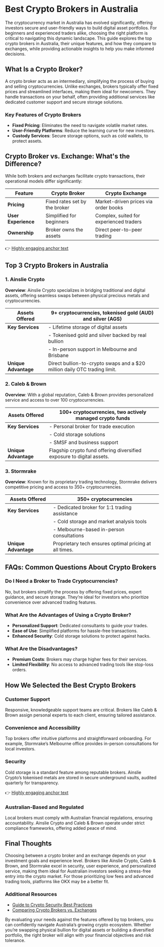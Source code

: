 # Best Crypto Brokers in Australia  

The cryptocurrency market in Australia has evolved significantly, offering investors secure and user-friendly ways to build digital asset portfolios. For beginners and experienced traders alike, choosing the right platform is critical to navigating this dynamic landscape. This guide explores the top crypto brokers in Australia, their unique features, and how they compare to exchanges, while providing actionable insights to help you make informed decisions.  

## What Is a Crypto Broker?  

A crypto broker acts as an intermediary, simplifying the process of buying and selling cryptocurrencies. Unlike exchanges, brokers typically offer fixed prices and streamlined interfaces, making them ideal for newcomers. They handle transactions on your behalf, often providing additional services like dedicated customer support and secure storage solutions.  

### Key Features of Crypto Brokers  
- **Fixed Pricing**: Eliminates the need to navigate volatile market rates.  
- **User-Friendly Platforms**: Reduce the learning curve for new investors.  
- **Custody Services**: Secure storage options, such as cold wallets, to protect assets.  

## Crypto Broker vs. Exchange: What's the Difference?  

While both brokers and exchanges facilitate crypto transactions, their operational models differ significantly:  

| Feature                | Crypto Broker                          | Crypto Exchange                        |  
|------------------------|----------------------------------------|----------------------------------------|  
| **Pricing**            | Fixed rates set by the broker          | Market-driven prices via order books   |  
| **User Experience**    | Simplified for beginners               | Complex, suited for experienced traders|  
| **Ownership**          | Broker owns the assets                 | Direct peer-to-peer trading            |  

👉 [Highly engaging anchor text](https://bit.ly/okx-bonus)  

## Top 3 Crypto Brokers in Australia  

### 1. Ainslie Crypto  
**Overview**: Ainslie Crypto specializes in bridging traditional and digital assets, offering seamless swaps between physical precious metals and cryptocurrencies.  

| Assets Offered       | 9+ cryptocurrencies, tokenised gold (AUD) and silver (AGS) |  
|----------------------|-------------------------------------------------------------|  
| **Key Services**     | - Lifetime storage of digital assets                        |  
|                      | - Tokenised gold and silver backed by real bullion          |  
|                      | - In-person support in Melbourne and Brisbane               |  
| **Unique Advantage** | Direct bullion-to-crypto swaps and a $20 million daily OTC trading limit. |  

### 2. Caleb & Brown  
**Overview**: With a global reputation, Caleb & Brown provides personalized service and access to over 100 cryptocurrencies.  

| Assets Offered       | 100+ cryptocurrencies, two actively managed crypto funds |  
|----------------------|----------------------------------------------------------|  
| **Key Services**     | - Personal broker for trade execution                    |  
|                      | - Cold storage solutions                                 |  
|                      | - SMSF and business support                              |  
| **Unique Advantage** | Flagship crypto fund offering diversified exposure to digital assets. |  

### 3. Stormrake  
**Overview**: Known for its proprietary trading technology, Stormrake delivers competitive pricing and access to 350+ cryptocurrencies.  

| Assets Offered       | 350+ cryptocurrencies                                    |  
|----------------------|-----------------------------------------------------------|  
| **Key Services**     | - Dedicated broker for 1:1 trading assistance              |  
|                      | - Cold storage and market analysis tools                   |  
|                      | - Melbourne-based in-person consultations                  |  
| **Unique Advantage** | Proprietary tech ensures optimal pricing at all times.    |  

## FAQs: Common Questions About Crypto Brokers  

### **Do I Need a Broker to Trade Cryptocurrencies?**  
No, but brokers simplify the process by offering fixed prices, expert guidance, and secure storage. They’re ideal for investors who prioritize convenience over advanced trading features.  

### **What Are the Advantages of Using a Crypto Broker?**  
- **Personalized Support**: Dedicated consultants to guide your trades.  
- **Ease of Use**: Simplified platforms for hassle-free transactions.  
- **Enhanced Security**: Cold storage solutions to protect against hacks.  

### **What Are the Disadvantages?**  
- **Premium Costs**: Brokers may charge higher fees for their services.  
- **Limited Flexibility**: No access to advanced trading tools like stop-loss orders.  

## How We Selected the Best Crypto Brokers  

### **Customer Support**  
Responsive, knowledgeable support teams are critical. Brokers like Caleb & Brown assign personal experts to each client, ensuring tailored assistance.  

### **Convenience and Accessibility**  
Top brokers offer intuitive platforms and straightforward onboarding. For example, Stormrake’s Melbourne office provides in-person consultations for local investors.  

### **Security**  
Cold storage is a standard feature among reputable brokers. Ainslie Crypto’s tokenised metals are stored in secure underground vaults, audited quarterly for transparency.  

👉 [Highly engaging anchor text](https://bit.ly/okx-bonus)  

### **Australian-Based and Regulated**  
Local brokers must comply with Australian financial regulations, ensuring accountability. Ainslie Crypto and Caleb & Brown operate under strict compliance frameworks, offering added peace of mind.  

## Final Thoughts  

Choosing between a crypto broker and an exchange depends on your investment goals and experience level. Brokers like Ainslie Crypto, Caleb & Brown, and Stormrake excel in security, user experience, and personalized service, making them ideal for Australian investors seeking a stress-free entry into the crypto market. For those prioritizing low fees and advanced trading tools, platforms like OKX may be a better fit.  

### **Additional Resources**  
- [Guide to Crypto Security Best Practices](https://bit.ly/okx-bonus)  
- [Comparing Crypto Brokers vs. Exchanges](https://bit.ly/okx-bonus)  

By evaluating your needs against the features offered by top brokers, you can confidently navigate Australia’s growing crypto ecosystem. Whether you’re swapping physical bullion for digital assets or building a diversified portfolio, the right broker will align with your financial objectives and risk tolerance.